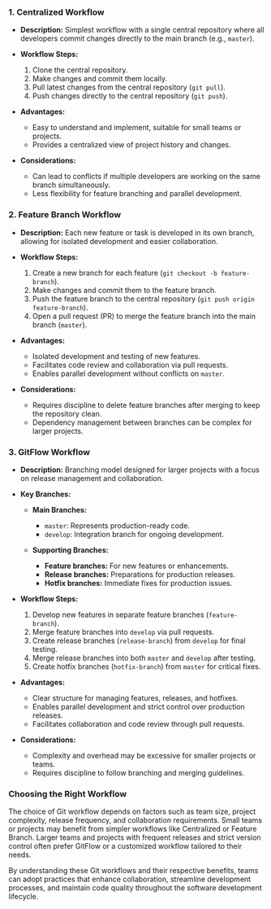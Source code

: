 ### 1. **Centralized Workflow**

- **Description:** Simplest workflow with a single central repository where all developers commit changes directly to the main branch (e.g., `master`).

- **Workflow Steps:**

  1. Clone the central repository.
  2. Make changes and commit them locally.
  3. Pull latest changes from the central repository (`git pull`).
  4. Push changes directly to the central repository (`git push`).

- **Advantages:**

  - Easy to understand and implement, suitable for small teams or projects.
  - Provides a centralized view of project history and changes.

- **Considerations:**
  - Can lead to conflicts if multiple developers are working on the same branch simultaneously.
  - Less flexibility for feature branching and parallel development.

### 2. **Feature Branch Workflow**

- **Description:** Each new feature or task is developed in its own branch, allowing for isolated development and easier collaboration.

- **Workflow Steps:**

  1. Create a new branch for each feature (`git checkout -b feature-branch`).
  2. Make changes and commit them to the feature branch.
  3. Push the feature branch to the central repository (`git push origin feature-branch`).
  4. Open a pull request (PR) to merge the feature branch into the main branch (`master`).

- **Advantages:**

  - Isolated development and testing of new features.
  - Facilitates code review and collaboration via pull requests.
  - Enables parallel development without conflicts on `master`.

- **Considerations:**
  - Requires discipline to delete feature branches after merging to keep the repository clean.
  - Dependency management between branches can be complex for larger projects.

### 3. **GitFlow Workflow**

- **Description:** Branching model designed for larger projects with a focus on release management and collaboration.

- **Key Branches:**

  - **Main Branches:**

    - `master`: Represents production-ready code.
    - `develop`: Integration branch for ongoing development.

  - **Supporting Branches:**
    - **Feature branches:** For new features or enhancements.
    - **Release branches:** Preparations for production releases.
    - **Hotfix branches:** Immediate fixes for production issues.

- **Workflow Steps:**

  1. Develop new features in separate feature branches (`feature-branch`).
  2. Merge feature branches into `develop` via pull requests.
  3. Create release branches (`release-branch`) from `develop` for final testing.
  4. Merge release branches into both `master` and `develop` after testing.
  5. Create hotfix branches (`hotfix-branch`) from `master` for critical fixes.

- **Advantages:**

  - Clear structure for managing features, releases, and hotfixes.
  - Enables parallel development and strict control over production releases.
  - Facilitates collaboration and code review through pull requests.

- **Considerations:**
  - Complexity and overhead may be excessive for smaller projects or teams.
  - Requires discipline to follow branching and merging guidelines.

### Choosing the Right Workflow

The choice of Git workflow depends on factors such as team size, project complexity, release frequency, and collaboration requirements. Small teams or projects may benefit from simpler workflows like Centralized or Feature Branch. Larger teams and projects with frequent releases and strict version control often prefer GitFlow or a customized workflow tailored to their needs.

By understanding these Git workflows and their respective benefits, teams can adopt practices that enhance collaboration, streamline development processes, and maintain code quality throughout the software development lifecycle.
